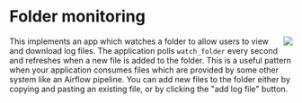 # Folder monitoring

<a href='https://connect.posit.cloud/publish?framework=shiny&sourceRepositoryURL=https%3A%2F%2Fgithub.com%2Fposit-dev%2Fpy-shiny-templates&sourceRef=main&sourceRefType=branch&primaryFile=monitor-folder%2Fapp-express.py&pythonVersion=3.11'><img src='https://cdn.connect.posit.cloud/assets/deploy-to-connect-blue.svg' align="right" /></a>

This implements an app which watches a folder to allow users to view and download log files.
The application polls `watch_folder` every second and refreshes when a new file is added to the folder.
This is a useful pattern when your application consumes files which are provided by some other system like an Airflow pipeline.
You can add new files to the folder either by copying and pasting an existing file, or by clicking the "add log file" button.
